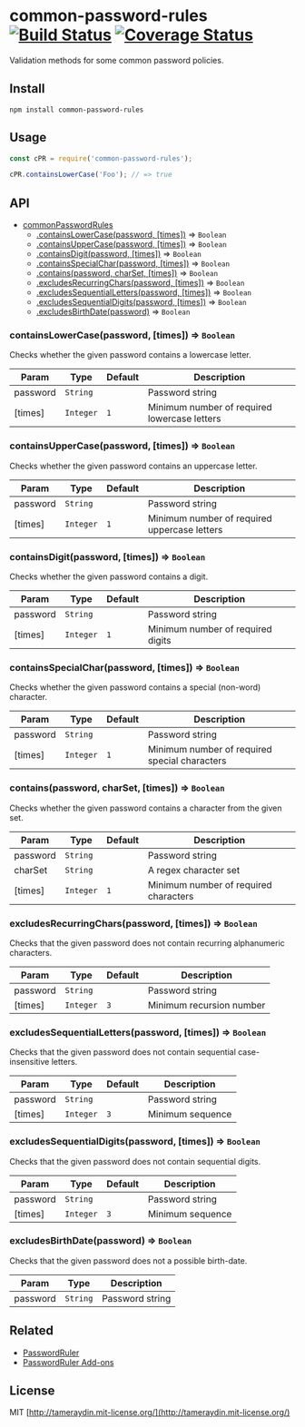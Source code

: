 # common-password-rules [![Build Status](http://img.shields.io/travis/tameraydin/common-password-rules/master.svg?style=flat-square)](https://travis-ci.org/tameraydin/common-password-rules) [![Coverage Status](https://img.shields.io/coveralls/tameraydin/common-password-rules/master.svg?style=flat-square)](https://coveralls.io/r/tameraydin/common-password-rules?branch=master)

Validation methods for some common password policies.

## Install

```
npm install common-password-rules
```

## Usage

```js
const cPR = require('common-password-rules');

cPR.containsLowerCase('Foo'); // => true
```

## API

* [commonPasswordRules](#common-password-rules--)
    * [.containsLowerCase(password, [times])](#module_commonPasswordRules.containsLowerCase) ⇒ <code>Boolean</code>
    * [.containsUpperCase(password, [times])](#module_commonPasswordRules.containsUpperCase) ⇒ <code>Boolean</code>
    * [.containsDigit(password, [times])](#module_commonPasswordRules.containsDigit) ⇒ <code>Boolean</code>
    * [.containsSpecialChar(password, [times])](#module_commonPasswordRules.containsSpecialChar) ⇒ <code>Boolean</code>
    * [.contains(password, charSet, [times])](#module_commonPasswordRules.contains) ⇒ <code>Boolean</code>
    * [.excludesRecurringChars(password, [times])](#module_commonPasswordRules.excludesRecurringChars) ⇒ <code>Boolean</code>
    * [.excludesSequentialLetters(password, [times])](#module_commonPasswordRules.excludesSequentialLetters) ⇒ <code>Boolean</code>
    * [.excludesSequentialDigits(password, [times])](#module_commonPasswordRules.excludesSequentialDigits) ⇒ <code>Boolean</code>
    * [.excludesBirthDate(password)](#module_commonPasswordRules.excludesBirthDate) ⇒ <code>Boolean</code>

<a name="module_commonPasswordRules.containsLowerCase"></a>
### containsLowerCase(password, [times]) ⇒ <code>Boolean</code>
Checks whether the given password contains a lowercase letter.

| Param | Type | Default | Description |
| --- | --- | --- | --- |
| password | <code>String</code> |  | Password string |
| [times] | <code>Integer</code> | <code>1</code> | Minimum number of required lowercase letters |

<a name="module_commonPasswordRules.containsUpperCase"></a>
### containsUpperCase(password, [times]) ⇒ <code>Boolean</code>
Checks whether the given password contains an uppercase letter.

| Param | Type | Default | Description |
| --- | --- | --- | --- |
| password | <code>String</code> |  | Password string |
| [times] | <code>Integer</code> | <code>1</code> | Minimum number of required uppercase letters |

<a name="module_commonPasswordRules.containsDigit"></a>
### containsDigit(password, [times]) ⇒ <code>Boolean</code>
Checks whether the given password contains a digit.

| Param | Type | Default | Description |
| --- | --- | --- | --- |
| password | <code>String</code> |  | Password string |
| [times] | <code>Integer</code> | <code>1</code> | Minimum number of required digits |

<a name="module_commonPasswordRules.containsSpecialChar"></a>
### containsSpecialChar(password, [times]) ⇒ <code>Boolean</code>
Checks whether the given password contains a special (non-word) character.

| Param | Type | Default | Description |
| --- | --- | --- | --- |
| password | <code>String</code> |  | Password string |
| [times] | <code>Integer</code> | <code>1</code> | Minimum number of required special characters |

<a name="module_commonPasswordRules.contains"></a>
### contains(password, charSet, [times]) ⇒ <code>Boolean</code>
Checks whether the given password contains a character from the given set.

| Param | Type | Default | Description |
| --- | --- | --- | --- |
| password | <code>String</code> |  | Password string |
| charSet | <code>String</code> |  | A regex character set |
| [times] | <code>Integer</code> | <code>1</code> | Minimum number of required characters |

<a name="module_commonPasswordRules.excludesRecurringChars"></a>
### excludesRecurringChars(password, [times]) ⇒ <code>Boolean</code>
Checks that the given password does not contain recurring alphanumeric
characters.

| Param | Type | Default | Description |
| --- | --- | --- | --- |
| password | <code>String</code> |  | Password string |
| [times] | <code>Integer</code> | <code>3</code> | Minimum recursion number |

<a name="module_commonPasswordRules.excludesSequentialLetters"></a>
### excludesSequentialLetters(password, [times]) ⇒ <code>Boolean</code>
Checks that the given password does not contain sequential
case-insensitive letters.

| Param | Type | Default | Description |
| --- | --- | --- | --- |
| password | <code>String</code> |  | Password string |
| [times] | <code>Integer</code> | <code>3</code> | Minimum sequence |

<a name="module_commonPasswordRules.excludesSequentialDigits"></a>
### excludesSequentialDigits(password, [times]) ⇒ <code>Boolean</code>
Checks that the given password does not contain sequential digits.

| Param | Type | Default | Description |
| --- | --- | --- | --- |
| password | <code>String</code> |  | Password string |
| [times] | <code>Integer</code> | <code>3</code> | Minimum sequence |

<a name="module_commonPasswordRules.excludesBirthDate"></a>
### excludesBirthDate(password) ⇒ <code>Boolean</code>
Checks that the given password does not a possible birth-date.

| Param | Type | Description |
| --- | --- | --- |
| password | <code>String</code> | Password string |

## Related

- [PasswordRuler](https://github.com/tameraydin/password-ruler)
- [PasswordRuler Add-ons](https://github.com/tameraydin/password-ruler-addons)

## License

MIT [http://tameraydin.mit-license.org/](http://tameraydin.mit-license.org/)